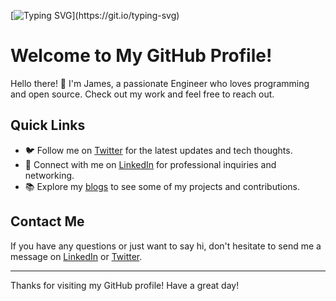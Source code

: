 [![Typing SVG](https://readme-typing-svg.demolab.com?font=Fira+Code&duration=2000&pause=1000&color=1CF724&random=false&width=435&lines=Hello+there...;I'm+james;I+build+stuff+for+the+web.;and+test+them+for+security.;lets+connect.)](https://git.io/typing-svg)

# Welcome to My GitHub Profile!

Hello there! 👋 I'm James, a passionate Engineer who loves programming and open source. Check out my work and feel free to reach out.

## Quick Links
- 🐦 Follow me on [Twitter](https://bit.ly/3NQrRC4) for the latest updates and tech thoughts.
- 💼 Connect with me on [LinkedIn](https://bit.ly/3Nx2ALE) for professional inquiries and networking.
- 📚 Explore my [blogs](https://apeart30.github.io/portfolio/) to see some of my projects and contributions.

## Contact Me
If you have any questions or just want to say hi, don't hesitate to send me a message on [LinkedIn](https://bit.ly/3Nx2ALE) or [Twitter](https://bit.ly/3NQrRC4).

---

Thanks for visiting my GitHub profile! Have a great day!
